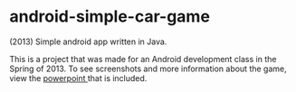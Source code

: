 # android-simple-car-game
(2013) Simple android app written in Java.

This is a project that was made for an Android development class in the Spring of 2013. To see screenshots and more information about the game, view the <a href="https://github.com/rankinbc/android-simple-car-game/blob/master/CS509%20Final%20Presentation.pptx">powerpoint </a> that is included.
